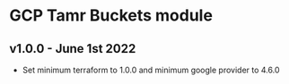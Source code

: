 # GCP Tamr Buckets module

## v1.0.0 - June 1st 2022
* Set minimum terraform to 1.0.0 and minimum google provider to 4.6.0
